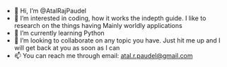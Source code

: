 - 👋 Hi, I’m @AtalRajPaudel
- 👀 I’m interested in coding, how it works the indepth guide. I like to research on the things having Mainly worldly applications
- 🌱 I’m currently learning Python
- 💞️ I’m looking to collaborate on any topic you have. Just hit me up and I will get back at you as soon as I can
- 📫 You can reach me through email: atal.r.paudel@gmail.com

<!---
AtalRajPaudel/AtalRajPaudel is a ✨ special ✨ repository because its `README.md` (this file) appears on your GitHub profile.
You can click the Preview link to take a look at your changes.
--->
